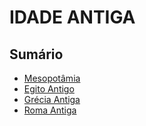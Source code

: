 # IDADE ANTIGA

## Sumário

* [Mesopotâmia](conteudo/mesopotamia.md)
* [Egito Antigo](conteudo/egito-antigo.md)
* [Grécia Antiga](conteudo/grecia-antiga.md)
* [Roma Antiga](conteudo/roma-antiga.md)
